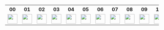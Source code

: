 <table>
<tr>
<th>00</th>
<th>01</th>
<th>02</th>
<th>03</th>
<th>04</th>
<th>05</th>
<th>06</th>
<th>07</th>
<th>08</th>
<th>09</th>
<th>10</th>
<th>11</th>
<th>12</th>
<th>13</th>
<th>14</th>
<th>15</th>
</tr>
<tr>
<td><img src="00.png" width="32px">

</td>
<td><img src="01.png" width="32px">

</td>
<td><img src="02.png" width="32px">

</td>
<td><img src="03.png" width="32px">

</td>
<td><img src="04.png" width="32px">

</td>
<td><img src="05.png" width="32px">

</td>
<td><img src="06.png" width="32px">

</td>
<td><img src="07.png" width="32px">

</td>
<td><img src="08.png" width="32px">

</td>
<td><img src="09.png" width="32px">

</td>
<td><img src="10.png" width="32px">

</td>
<td><img src="11.png" width="32px">

</td>
<td><img src="12.png" width="32px">

</td>
<td><img src="13.png" width="32px">

</td>
<td><img src="14.png" width="32px">

</td>
<td><img src="15.png" width="32px">

</td>
</tr>
</table>